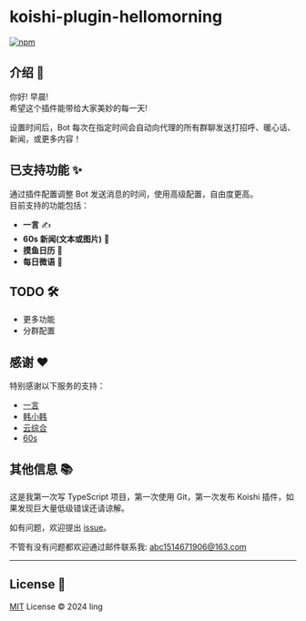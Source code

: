 # koishi-plugin-hellomorning

[![npm](https://img.shields.io/npm/v/koishi-plugin-hellomorning?style=flat-square)](https://www.npmjs.com/package/koishi-plugin-hellomorning)

## 介绍 🌅

你好! 早晨!  
希望这个插件能带给大家美妙的每一天!

设置时间后，Bot 每次在指定时间会自动向代理的所有群聊发送打招呼、暖心话、新闻，或更多内容！


## 已支持功能 ✨

通过插件配置调整 Bot 发送消息的时间，使用高级配置，自由度更高。  
目前支持的功能包括：

- **一言** ✍️
- **60s 新闻(文本或图片)** 📰
- **摸鱼日历** 📅
- **每日微语** 💬

## TODO 🛠️

- 更多功能
- 分群配置


## 感谢 ❤️

特别感谢以下服务的支持：

- [一言](https://hitokoto.cn)
- [韩小韩](https://api.vvhan.com)
- [云综合](https://api.03c3.cn/)
- [60s](https://github.com/vikiboss/60s)


## 其他信息 📚

这是我第一次写 TypeScript 项目，第一次使用 Git，第一次发布 Koishi 插件，如果发现巨大量低级错误还请谅解。

如有问题，欢迎提出 [issue](https://github.com/ling/koishi-plugin-hellomorning/issues)。

不管有没有问题都欢迎通过邮件联系我: [abc1514671906@163.com](mailto:abc1514671906@163.com)

---

## License 📜

[MIT](LICENSE) License © 2024 ling
